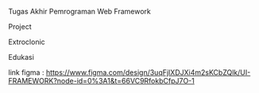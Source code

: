 Tugas Akhir Pemrograman Web Framework

Project

Extroclonic

Edukasi

link figma : https://www.figma.com/design/3uqFjIXDJXi4m2sKCbZQlk/UI-FRAMEWORK?node-id=0%3A1&t=66VC9RfokbCfpJ7O-1
